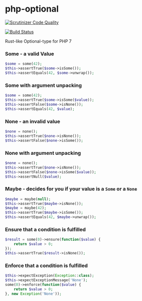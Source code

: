 # php-optional

[![Scrutinizer Code Quality](https://scrutinizer-ci.com/g/Dgame/php-optional/badges/quality-score.png?b=master)](https://scrutinizer-ci.com/g/Dgame/php-optional/?branch=master)

[![Build Status](https://travis-ci.org/Dgame/php-optional.svg?branch=master)](https://travis-ci.org/Dgame/php-optional)

Rust-like Optional-type for PHP 7

### Some - a valid Value
```php
$some = some(42);
$this->assertTrue($some->isSome());
$this->assertEquals(42, $some->unwrap());
```

### Some with argument unpacking
```php
$some = some(42);
$this->assertTrue($some->isSome($value));
$this->assertFalse($some->isNone());
$this->assertEquals(42, $value);
```

### None - an invalid value
```php
$none = none();
$this->assertTrue($none->isNone());
$this->assertFalse($none->isSome());
```

### None with argument unpacking
```php
$none = none();
$this->assertTrue($none->isNone());
$this->assertFalse($none->isSome($value));
$this->assertNull($value);
```

### Maybe - decides for you if your value is a `Some` or a `None`
```php
$maybe = maybe(null);
$this->assertTrue($maybe->isNone());
$maybe = maybe(42);
$this->assertTrue($maybe->isSome());
$this->assertEquals(42, $maybe->unwrap());
```

### Ensure that a condition is fulfilled
```php
$result = some(0)->ensure(function($value) {
    return $value > 0;
});
$this->assertTrue($result->isNone());
```

### Enforce that a condition is fulfilled
```php
$this->expectException(Exception::class);
$this->expectExceptionMessage('None');
some(0)->enforce(function($value) {
    return $value > 0;
}, new Exception('None'));
```
